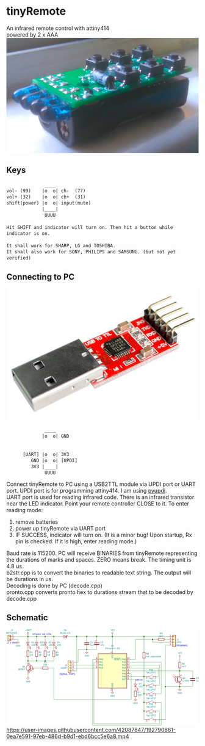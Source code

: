 # tinyRemote
An infrared remote control with attiny414\
powered by 2 x AAA
![](DOC/TVBG.JPG)
## Keys
```
              ____
vol- (99)    |o  o| ch-  (77)
vol+ (32)    |o  o| ch+  (31)
shift(power) |o  o| input(mute)
             |____|
              UUUU

Hit SHIFT and indicator will turn on. Then hit a button while indicator is on.

It shall work for SHARP, LG and TOSHIBA.
It shall also work for SONY, PHILIPS and SAMSUNG. (but not yet verified)
```
## Connecting to PC
![](DOC/usb2ttl.jpg)
```
              ____
             |o  o| GND


      [UART] |o  o| 3V3
         GND |o  o| [UPDI]
         3V3 |____|
              UUUU
```
Connect tinyRemote to PC using a USB2TTL module via UPDI port or UART port. UPDI port is for programming attiny414. I am using [pyupdi](https://github.com/mraardvark/pyupdi).\
UART port is used for reading infrared code. There is an infrared transistor near the LED indicator. Point your remote controller CLOSE to it. To enter reading mode:
1. remove batteries
2. power up tinyRemote via UART port
3. IF SUCCESS, indicator will turn on. (It is a minor bug! Upon startup, Rx pin is checked. If it is high, enter reading mode.)

Baud rate is 115200. PC will receive BINARIES from tinyRemote representing the durations of marks and spaces. ZERO means break. The timing unit is 4.8 us.\
b2str.cpp is to convert the binaries to readable text string. The output will be durations in us.\
Decoding is done by PC (decode.cpp)\
pronto.cpp converts pronto hex to durations stream that to be decoded by decode.cpp
## Schematic
![](DOC/schematic.png)
https://user-images.githubusercontent.com/42087847/192790861-0ea7e591-97eb-486d-b9d1-ebd6bcc5e6a8.mp4

